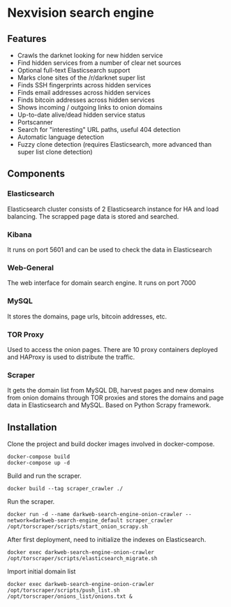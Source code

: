# Nexvision search engine

## Features

* Crawls the darknet looking for new hidden service
* Find hidden services from a number of clear net sources
* Optional full-text Elasticsearch support
* Marks clone sites of the /r/darknet super list
* Finds SSH fingerprints across hidden services
* Finds email addresses across hidden  services
* Finds bitcoin addresses across hidden services
* Shows incoming / outgoing links to onion domains
* Up-to-date alive/dead hidden service status
* Portscanner
* Search for "interesting" URL paths, useful 404 detection
* Automatic language detection
* Fuzzy clone detection (requires Elasticsearch, more advanced than super list clone detection)


## Components

### Elasticsearch

Elasticsearch cluster consists of 2 Elasticsearch instance for HA and load balancing.
The scrapped page data is stored and searched.

### Kibana

It runs on port 5601 and can be used to check the data in Elasticsearch

### Web-General

The web interface for domain search engine. It runs on port 7000

### MySQL

It stores the domains, page urls, bitcoin addresses, etc.

### TOR Proxy

Used to access the onion pages. There are 10 proxy containers deployed and HAProxy is used to distribute the traffic.

### Scraper

It gets the domain list from MySQL DB, harvest pages and new domains from onion domains through TOR proxies and stores the domains and page data in Elasticsearch and MySQL.
Based on Python Scrapy framework.



## Installation

Clone the project and build docker images involved in docker-compose.

    docker-compose build
    docker-compose up -d

Build and run the scraper.

    docker build --tag scraper_crawler ./

Run the scraper.

    docker run -d --name darkweb-search-engine-onion-crawler --network=darkweb-search-engine_default scraper_crawler /opt/torscraper/scripts/start_onion_scrapy.sh

After first deployment, need to initialize the indexes on Elasticsearch.

    docker exec darkweb-search-engine-onion-crawler /opt/torscraper/scripts/elasticsearch_migrate.sh

Import initial domain list

    docker exec darkweb-search-engine-onion-crawler /opt/torscraper/scripts/push_list.sh /opt/torscraper/onions_list/onions.txt &

